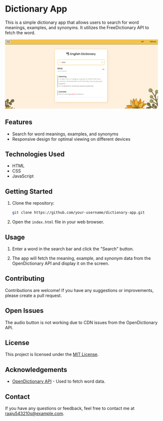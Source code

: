 ﻿# Dictionary App

This is a simple dictionary app that allows users to search for word meanings, examples, and synonyms. It utilizes the FreeDictionary API to fetch the word.

![screenshot of the app](Assests/ss.png?raw=true,"UI")

## Features

- Search for word meanings, examples, and synonyms
- Responsive design for optimal viewing on different devices

## Technologies Used

- HTML
- CSS
- JavaScript

## Getting Started

1. Clone the repository:

   ```bash
   git clone https://github.com/your-username/dictionary-app.git
   ```

2. Open the `index.html` file in your web browser.

## Usage

1. Enter a word in the search bar and click the "Search" button.

2. The app will fetch the meaning, example, and synonym data from the OpenDictionary API and display it on the screen.

## Contributing

Contributions are welcome! If you have any suggestions or improvements, please create a pull request.

## Open Issues

The audio button is not working due to CDN issues from the OpenDictionary API.

## License

This project is licensed under the [MIT License](LICENSE).

## Acknowledgements

- [OpenDictionary API](https://dictionaryapi.dev/) - Used to fetch word data.

## Contact

If you have any questions or feedback, feel free to contact me at raaju543210s@example.com.
